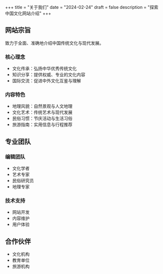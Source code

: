 +++
title = "关于我们"
date = "2024-02-24"
draft = false
description = "探索中国文化网站介绍"
+++

## 网站宗旨
致力于全面、准确地介绍中国传统文化与现代发展。

### 核心理念
- 文化传承：弘扬中华优秀传统文化
- 知识分享：提供权威、专业的文化内容
- 国际交流：促进中外文化互鉴与理解

### 内容特色
- 地理风貌：自然景观与人文地理
- 文化艺术：传统艺术与现代发展
- 民俗习惯：节庆活动与生活习俗
- 旅游指南：实用信息与行程推荐

## 专业团队
### 编辑团队
- 文化学者
- 艺术专家
- 民俗研究员
- 地理专家

### 技术支持
- 网站开发
- 内容维护
- 用户体验

## 合作伙伴
- 文化机构
- 教育单位
- 旅游机构
